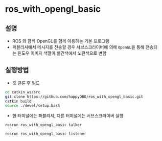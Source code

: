 # ros_with_opengl_basic

## 설명

- ROS 와 함께 OpenGL를 함께 이용하는 기본 프로그램
- 퍼블리셔에서 메시지를 전송할 경우 서브스크라이버에 의해 ``OpenGL``을 통해 전송되는 윈도우 이미지 색깔이 빨간색에서 노란색으로 변함

## 실행방법

- 깃 클론 후 빌드

```bash
cd catkin_ws/src
git clone https://github.com/happyOBO/ros_with_opengl_basic.git
catkin build
source ./devel/setup.bash
```

- 한 터미널에는 퍼블리셔, 다른 터미널에는 서브스크라이버 실행

```bash
rosrun ros_with_opengl_basic talker
```

```bash
rosrun ros_with_opengl_basic listener
```
